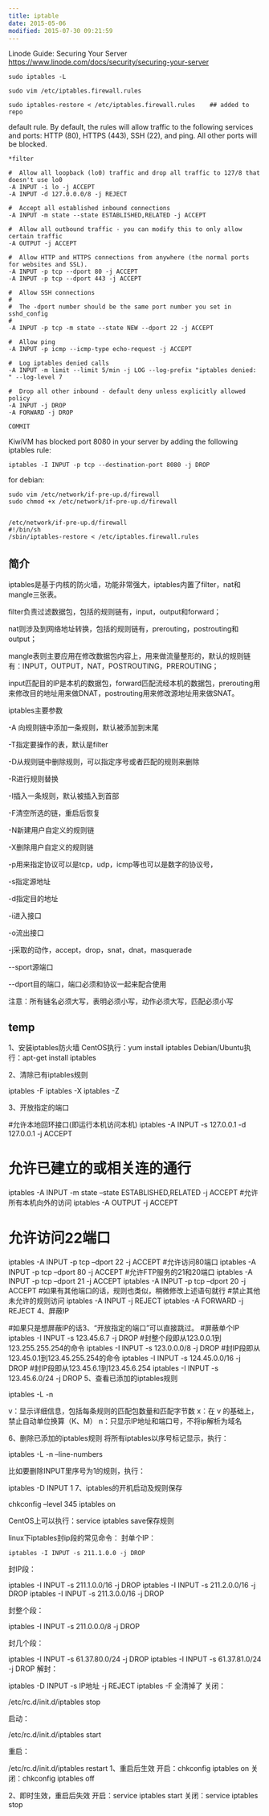 ```yaml
---
title: iptable
date: 2015-05-06
modified: 2015-07-30 09:21:59
---
```



Linode Guide: Securing Your Server
<https://www.linode.com/docs/security/securing-your-server>

    sudo iptables -L

    sudo vim /etc/iptables.firewall.rules

    sudo iptables-restore < /etc/iptables.firewall.rules    ## added to repo

default rule. By default, the rules will allow traffic to the following services and ports: HTTP (80), HTTPS (443), SSH (22), and ping. All other ports will be blocked.

    *filter
    
    #  Allow all loopback (lo0) traffic and drop all traffic to 127/8 that doesn't use lo0
    -A INPUT -i lo -j ACCEPT
    -A INPUT -d 127.0.0.0/8 -j REJECT
    
    #  Accept all established inbound connections
    -A INPUT -m state --state ESTABLISHED,RELATED -j ACCEPT
    
    #  Allow all outbound traffic - you can modify this to only allow certain traffic
    -A OUTPUT -j ACCEPT
    
    #  Allow HTTP and HTTPS connections from anywhere (the normal ports for websites and SSL).
    -A INPUT -p tcp --dport 80 -j ACCEPT
    -A INPUT -p tcp --dport 443 -j ACCEPT
    
    #  Allow SSH connections
    #
    #  The -dport number should be the same port number you set in sshd_config
    #
    -A INPUT -p tcp -m state --state NEW --dport 22 -j ACCEPT
    
    #  Allow ping
    -A INPUT -p icmp --icmp-type echo-request -j ACCEPT
    
    #  Log iptables denied calls
    -A INPUT -m limit --limit 5/min -j LOG --log-prefix "iptables denied: " --log-level 7
    
    #  Drop all other inbound - default deny unless explicitly allowed policy
    -A INPUT -j DROP
    -A FORWARD -j DROP
    
    COMMIT


 KiwiVM has blocked port 8080 in your server by adding the following iptables rule:

    iptables -I INPUT -p tcp --destination-port 8080 -j DROP
	

for debian:

    sudo vim /etc/network/if-pre-up.d/firewall
    sudo chmod +x /etc/network/if-pre-up.d/firewall


    /etc/network/if-pre-up.d/firewall
    #!/bin/sh
    /sbin/iptables-restore < /etc/iptables.firewall.rules

## 简介

iptables是基于内核的防火墙，功能非常强大，iptables内置了filter，nat和mangle三张表。

filter负责过滤数据包，包括的规则链有，input，output和forward；

nat则涉及到网络地址转换，包括的规则链有，prerouting，postrouting和output；

mangle表则主要应用在修改数据包内容上，用来做流量整形的，默认的规则链有：INPUT，OUTPUT，NAT，POSTROUTING，PREROUTING；

input匹配目的IP是本机的数据包，forward匹配流经本机的数据包，prerouting用来修改目的地址用来做DNAT，postrouting用来修改源地址用来做SNAT。

iptables主要参数

-A 向规则链中添加一条规则，默认被添加到末尾

-T指定要操作的表，默认是filter

-D从规则链中删除规则，可以指定序号或者匹配的规则来删除

-R进行规则替换

-I插入一条规则，默认被插入到首部

-F清空所选的链，重启后恢复

-N新建用户自定义的规则链

-X删除用户自定义的规则链

-p用来指定协议可以是tcp，udp，icmp等也可以是数字的协议号，

-s指定源地址

-d指定目的地址

-i进入接口

-o流出接口

-j采取的动作，accept，drop，snat，dnat，masquerade

--sport源端口

--dport目的端口，端口必须和协议一起来配合使用

注意：所有链名必须大写，表明必须小写，动作必须大写，匹配必须小写


## temp

1、安装iptables防火墙
CentOS执行：yum install iptables
Debian/Ubuntu执行：apt-get install iptables

2、清除已有iptables规则
 

iptables -F
iptables -X
iptables -Z

3、开放指定的端口
 

#允许本地回环接口(即运行本机访问本机)
iptables -A INPUT -s 127.0.0.1 -d 127.0.0.1 -j ACCEPT
# 允许已建立的或相关连的通行
iptables -A INPUT -m state –state ESTABLISHED,RELATED -j ACCEPT
#允许所有本机向外的访问
iptables -A OUTPUT -j ACCEPT
# 允许访问22端口
iptables -A INPUT -p tcp –dport 22 -j ACCEPT
#允许访问80端口
iptables -A INPUT -p tcp –dport 80 -j ACCEPT
#允许FTP服务的21和20端口
iptables -A INPUT -p tcp –dport 21 -j ACCEPT
iptables -A INPUT -p tcp –dport 20 -j ACCEPT
#如果有其他端口的话，规则也类似，稍微修改上述语句就行
#禁止其他未允许的规则访问
iptables -A INPUT -j REJECT
iptables -A FORWARD -j REJECT
4、屏蔽IP
 

#如果只是想屏蔽IP的话3、“开放指定的端口”可以直接跳过。
#屏蔽单个IP
iptables -I INPUT -s 123.45.6.7 -j DROP
#封整个段即从123.0.0.1到123.255.255.254的命令
iptables -I INPUT -s 123.0.0.0/8 -j DROP
#封IP段即从123.45.0.1到123.45.255.254的命令
iptables -I INPUT -s 124.45.0.0/16 -j DROP
#封IP段即从123.45.6.1到123.45.6.254
iptables -I INPUT -s 123.45.6.0/24 -j DROP
5、查看已添加的iptables规则
 

iptables -L -n
 
v：显示详细信息，包括每条规则的匹配包数量和匹配字节数
x：在 v 的基础上，禁止自动单位换算（K、M）
n：只显示IP地址和端口号，不将ip解析为域名

6、删除已添加的iptables规则
 将所有iptables以序号标记显示，执行：
 

iptables -L -n –line-numbers
 
比如要删除INPUT里序号为1的规则，执行：
 

iptables -D INPUT 1
7、iptables的开机启动及规则保存
 

chkconfig –level 345 iptables on
 
CentOS上可以执行：service iptables save保存规则

linux下iptables封ip段的常见命令：
封单个IP：
    
    iptables -I INPUT -s 211.1.0.0 -j DROP

封IP段：
 

iptables -I INPUT -s 211.1.0.0/16 -j DROP
iptables -I INPUT -s 211.2.0.0/16 -j DROP
iptables -I INPUT -s 211.3.0.0/16 -j DROP

封整个段：
 
iptables -I INPUT -s 211.0.0.0/8 -j DROP

封几个段：
 

iptables -I INPUT -s 61.37.80.0/24 -j DROP
iptables -I INPUT -s 61.37.81.0/24 -j DROP
解封：
 

iptables -D INPUT -s IP地址 -j REJECT
iptables -F 全清掉了
关闭： 
 

/etc/rc.d/init.d/iptables stop
 
启动： 
 

/etc/rc.d/init.d/iptables start
 
重启：
 

/etc/rc.d/init.d/iptables restart
1、重启后生效
开启：chkconfig iptables on
关闭：chkconfig iptables off

2、即时生效，重启后失效
开启：service iptables start
关闭：service iptables stop
